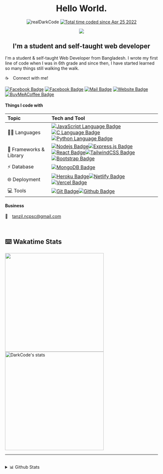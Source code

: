 <!-- Top Title  -->

<h1 align="center">Hello World.
 </h1>
<p align="center">
<img src="https://komarev.com/ghpvc/?username=realDarkcode&label=Profile%20views&color=blue&style=for-the-badge" alt="realDarkCode" /> 
<a href="https://wakatime.com/@94bc9a44-242d-4e17-85c7-077adc2edb4a"><img src="https://wakatime.com/badge/user/94bc9a44-242d-4e17-85c7-077adc2edb4a.svg?style=for-the-badge" alt="Total time coded since Apr 25 2022" /></a>
</p>
<!-- Cover Image -->
<p align="center" >
<img align="center" src="https://user-images.githubusercontent.com/55005374/95673501-37764680-0b66-11eb-8ee1-d4f4a2b285d9.gif" />
</p>

<!-- Intro  -->
<h2 align="center"> I'm a  student and self-taught web developer</h3>

<!-- short description -->
<p>I'm a student & self-taught Web Developer from Bangladesh. I wrote my first line of code when I was in 6th grade and since then, I have started learned so many things still walking the walk.

<!-- Contacts -->

☕&emsp;Connect with me!

[![Facebook Badge](https://img.shields.io/badge/Facebook-1877F2?style=for-the-badge&logo=facebook&logoColor=white)](https://facebook.com/lazyTanzil)
[![Facebook Badge](https://img.shields.io/badge/Instagram-E4405F?style=for-the-badge&logo=instagram&logoColor=white)](https://instagram.com/it.tanzil)
[![Mail Badge](https://img.shields.io/badge/Gmail-D14836?style=for-the-badge&logo=gmail&logoColor=white)](mailto:tanzil.ncpsc@gmail.com)
[![Website Badge](https://img.shields.io/badge/website-000000?style=for-the-badge&logo=About.me&logoColor=white)](https://realdarkcode.github.io)
[![BuyMeACoffee Badge](https://img.shields.io/badge/Buy_Me_A_Coffee-FFDD00?style=for-the-badge&logo=buy-me-a-coffee&logoColor=black)](https://www.buymeacoffee.com/realDarkCode)

<!-- Tools and tech -->

<h4>Things I code with </h4>

| Topic                             | Tech and Tool                                                                                                                                                                                                                                                                                                                                                                                                                                                                                                                                                                                                                                           |
| :-------------------------------- | :------------------------------------------------------------------------------------------------------------------------------------------------------------------------------------------------------------------------------------------------------------------------------------------------------------------------------------------------------------------------------------------------------------------------------------------------------------------------------------------------------------------------------------------------------------------------------------------------------------------------------------------------------ |
| 👨‍💻 Languages                      | [![JavaScript Language Badge](https://img.shields.io/badge/JavaScript-323330?style=for-the-badge&logo=javascript&logoColor=F7DF1E&labelColor=black)](#)[![C Language Badge](https://img.shields.io/badge/C-00599C?style=for-the-badge&logo=c&logoColor=white&)](#)[![Python Language Badge](https://img.shields.io/badge/Python-FFD43B?style=for-the-badge&logo=python&logoColor=blue&labelColor=black)](#)                                                                                                                                                                                                                                             |
| :rocket: Frameworks & Library     | [![Nodejs Badge](https://img.shields.io/badge/-Nodejs-3C873A?style=for-the-badge&labelColor=black&logo=node.js&logoColor=3C873A)](#)[![Express.js Badge](https://img.shields.io/badge/Express.js-000000?style=for-the-badge&logo=express&logoColor=white)](#)[![React Badge](https://img.shields.io/badge/-React-61DBFB?style=for-the-badge&labelColor=black&logo=react&logoColor=61DBFB)](#)[![TailwindCSS Badge](https://img.shields.io/badge/Tailwind_CSS-38B2AC?style=for-the-badge&logo=tailwind-css&logoColor=white)](#)[![Bootstrap Badge](https://img.shields.io/badge/Bootstrap-563D7C?style=for-the-badge&logo=bootstrap&logoColor=white)](#) |
| :zap: Database                    | [![MongoDB Badge](https://img.shields.io/badge/MongoDB-4EA94B?style=for-the-badge&logo=mongodb&logoColor=white)](#)                                                                                                                                                                                                                                                                                                                                                                                                                                                                                                                                     |
| :globe_with_meridians: Deployment | [![Heroku Badge](https://img.shields.io/badge/Heroku-430098?style=for-the-badge&logo=heroku&logoColor=white)](#)[![Netlify Badge](https://img.shields.io/badge/Netlify-00C7B7?style=for-the-badge&logo=netlify&logoColor=white)](#)[![Vercel Badge](https://img.shields.io/badge/Vercel-000000?style=for-the-badge&logo=vercel&logoColor=white)](#)                                                                                                                                                                                                                                                                                                     |
| :computer: Tools                  | [![Git Badge](https://img.shields.io/badge/GIT-E44C30?style=for-the-badge&logo=git&logoColor=white)](#)[![Github Badge](https://img.shields.io/badge/GitHub-100000?style=for-the-badge&logo=github&logoColor=white)](#)                                                                                                                                                                                                                                                                                                                                                                                                                                 |

<!-- Business Email -->
<h4> Business </h4>

📧&emsp;[tanzil.ncpsc@gmail.com](mailto:tanzil.ncpsc@gmail.com)

<br>
<!-- Statistics -->
<h2> ⌨️ Wakatime Stats </h2>
<!-- <div>
  <img float="left" width="50%" src="https://github-readme-stats.vercel.app/api/wakatime?username=realDarkCode&theme=algolia&layout=compact&langs_count=10&custom_title=DarkCode's%20Coding%20Time" alt="DarkCodes's wakatime stats"  title="Time Spend on Coding"/>
  <img float="right" width="50%" src="https://github-readme-stats.vercel.app/api?username=realdarkcode&hide=stars&count_private=true&theme=algolia&border_radius=10&custom_title=DarkCode's%20Profile" alt="DarkCode's stats" title="DarkCode's stats"/>
</div> -->

<img src="https://github-readme-stats.vercel.app/api/wakatime?username=realDarkCode&theme=algolia&layout=compact&langs_count=10&custom_title=DarkCode's%20Coding%20Time" width="325"/> <img src="https://github-readme-stats.vercel.app/api?username=realdarkcode&hide=stars&count_private=true&theme=algolia&border_radius=10&custom_title=DarkCode's%20Profile" alt="DarkCode's stats" width="325"/>

<hr>
<!-- Github Stats -->
<br/>
<details>
<summary> 📊 Github Stats</summary>
  <br/>

<br/>
  <summary><b>📅 Recent Streak</b></summary>
<p float="left">
  <img src="https://github-readme-streak-stats.herokuapp.com/?user=realDarkCode&theme=algolia" alt="realDarkCode" />
  <img  src="https://github-readme-stats.vercel.app/api/top-langs/?username=realDarkCode&theme=algolia&layout=compact&langs_count=8&custom_title=My Favorite Languages" alt="Top Langs"  title="DarkCode's Top Langs"/>
</p>
  <br/>
<summary><b>📈  Github Contribution Graph</b></summary>
  <img alt="DarkCode's Activity Graph" src="https://activity-graph.herokuapp.com/graph?username=realDarkCode&custom_title=DarkCode's%20Contribution%20Graph&theme=react-dark" />
<br/>
</details>
